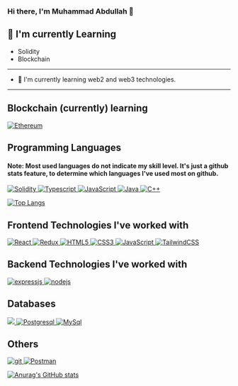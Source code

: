 ### Hi there, I'm Muhammad Abdullah 👋

## 🌱 I'm currently Learning

- Solidity
- Blockchain

<hr>

- 🌱 I'm currently learning web2 and web3 technologies.

<hr>

## Blockchain (currently) learning
<a href="https://ethereum.org/en/" target="_blank" rel="noreferrer">
    <img src="https://img.shields.io/badge/Ethereum-3C3C3D?style=for-the-badge&logo=Ethereum&logoColor=white" alt="Ethereum"></img>
</a>

## Programming Languages

#### Note: Most used languages do not indicate my skill level. It's just a github stats feature, to determine which languages I've used most on github.

<a href="https://docs.soliditylang.org/en/v0.8.15/" target="_blank" rel="noreferrer">
    <img src = "https://img.shields.io/badge/Solidity-%23363636.svg?style=for-the-badge&logo=solidity&logoColor=white" alt = "Solidity"></img>
</a>
<a href="https://www.typescriptlang.org/" target="_blank" rel="noreferrer">
    <img src= "https://img.shields.io/badge/typescript-%23007ACC.svg?style=for-the-badge&logo=typescript&logoColor=white" alt = "Typescript"> </img>
</a>
<a href="https://www.javascript.com/" target="_blank" rel="noreferrer">
    <img src="https://img.shields.io/badge/javascript-%23323330.svg?style=for-the-badge&logo=javascript&logoColor=%23F7DF1E" alt="JavaScript"></img>
</a>
<a href="https://www.java.com/en/" target="_blank" rel="noreferrer">
    <img src="https://img.shields.io/badge/java-%23ED8B00.svg?style=for-the-badge&logo=java&logoColor=white" alt="Java"></img>
</a>
<a href="https://cplusplus.com/doc/tutorial/" target="_blank" rel="noreferrer">
    <img src="https://img.shields.io/badge/c++-%2300599C.svg?style=for-the-badge&logo=c%2B%2B&logoColor=white" alt="C++"></img>
</a>

[![Top Langs](https://github-readme-stats.vercel.app/api/top-langs/?username=Muhammad-Abdullah012&layout=compact)](https://github.com/Muhammad-Abdullah012)

## Frontend Technologies I've worked with

<a href="https://reactjs.org/" target="_blank" rel="noreferrer">
    <img src="https://img.shields.io/badge/react-%2320232a.svg?style=for-the-badge&logo=react&logoColor=%2361DAFB" alt="React"></img>
</a>
<a href="https://redux.js.org/" target="_blank" rel="noreferrer">
    <img src="https://img.shields.io/badge/redux-%23593d88.svg?style=for-the-badge&logo=redux&logoColor=white" alt="Redux"></img>
</a>
<a href="https://developer.mozilla.org/en-US/docs/Glossary/HTML5" target="_blank" rel="noreferrer">
    <img src="https://img.shields.io/badge/html5-%23E34F26.svg?style=for-the-badge&logo=html5&logoColor=white" alt="HTML5"></img>
</a>
<a href="https://developer.mozilla.org/en-US/docs/Web/CSS" target="_blank" rel="noreferrer">
    <img src="https://img.shields.io/badge/css3-%231572B6.svg?style=for-the-badge&logo=css3&logoColor=white" alt="CSS3"></img>
</a>
<a href="https://www.javascript.com/" target="_blank" rel="noreferrer">
    <img src="https://img.shields.io/badge/javascript-%23323330.svg?style=for-the-badge&logo=javascript&logoColor=%23F7DF1E" alt="JavaScript"></img>
</a>
<a href="https://tailwindcss.com/" target="_blank" rel="noreferrer">
    <img src="https://img.shields.io/badge/tailwindcss-%2338B2AC.svg?style=for-the-badge&logo=tailwind-css&logoColor=white" alt="TailwindCSS"></img>
</a>

## Backend Technologies I've worked with

<a href="https://expressjs.com/" target="_blank" rel="noreferrer">
    <img src="https://img.shields.io/badge/express.js-%23404d59.svg?style=for-the-badge&logo=express&logoColor=%2361DAFB" alt = "expressjs"></img>
</a>
<a href="https://nodejs.org" target="_blank" rel="noreferrer">
    <img src="https://img.shields.io/badge/Node.js-339933?style=for-the-badge&logo=nodedotjs&logoColor=white" alt="nodejs"/>
</a>

## Databases
<a href="https://www.sqlite.org/index.html" target="_blank" rel="noreferrer">
    <img src="https://img.shields.io/badge/sqlite-%2307405e.svg?style=for-the-badge&logo=sqlite&logoColor=white"><img>
</a>
<a href="https://www.postgresql.org/" target="_blank" rel="noreferrer">
    <img src="https://img.shields.io/badge/postgres-%23316192.svg?style=for-the-badge&logo=postgresql&logoColor=white" alt="Postgresql"><img>
</a>
<a href="https://www.mysql.com/" target="_blank" rel="noreferrer">
    <img src="https://img.shields.io/badge/mysql-%2300f.svg?style=for-the-badge&logo=mysql&logoColor=white" alt="MySql"><img>
</a>

## Others

<a href="https://git-scm.com/" target="_blank" rel="noreferrer">
    <img src="https://img.shields.io/badge/git-%23F05033.svg?style=for-the-badge&logo=git&logoColor=white" alt="git"></img>
</a>
<a href="https://www.postman.com/" target="_blank" rel="noreferrer">
    <img src="https://img.shields.io/badge/Postman-FF6C37?style=for-the-badge&logo=postman&logoColor=white" alt="Postman"></img>
</a>

[![Anurag's GitHub stats](https://github-readme-stats.vercel.app/api?username=Muhammad-Abdullah&show_icons=true&theme=dark)](https://github.com/Muhammad-Abdullah012)

<!--
**Muhammad-Abdullah012/Muhammad-Abdullah012** is a ✨ _special_ ✨ repository because its `README.md` (this file) appears on your GitHub profile.

Here are some ideas to get you started:

- 🔭 I’m currently working on ...
- 🌱 I’m currently learning ...
- 👯 I’m looking to collaborate on ...
- 🤔 I’m looking for help with ...
- 💬 Ask me about ...
- 📫 How to reach me: ...
- 😄 Pronouns: ...
- ⚡ Fun fact: ...
-->
